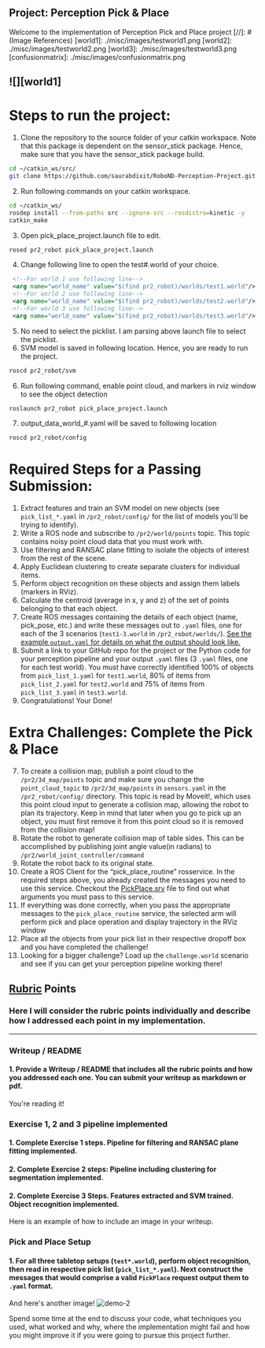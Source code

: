 ## Project: Perception Pick & Place
Welcome to the implementation of Perception Pick and Place project
[//]: # (Image References)
[world1]: ./misc/images/testworld1.png
[world2]: ./misc/images/testworld2.png
[world3]: ./misc/images/testworld3.png
[confusionmatrix]: ./misc/images/confusionmatrix.png

![][world1]
---

# Steps to run the project:
1. Clone the repository to the source folder of your catkin workspace. Note that this package is dependent on the sensor_stick package. Hence, make sure that you have the sensor_stick package build.
```bash
cd ~/catkin_ws/src/
git clone https://github.com/saurabdixit/RoboND-Perception-Project.git
```
2. Run following commands on your catkin workspace.
```bash
cd ~/catkin_ws/
rosdep install --from-paths src --ignore-src --rosdistro=kinetic -y
catkin_make
```
3. Open pick_place_project.launch file to edit.
```bash
rosed pr2_robot pick_place_project.launch
```
4. Change following line to open the test\#.world of your choice.
```xml
 <!--For world 1 use following line-->
 <arg name="world_name" value="$(find pr2_robot)/worlds/test1.world"/>
 <!--For world 2 use following line-->
 <arg name="world_name" value="$(find pr2_robot)/worlds/test2.world"/>
 <!--For world 3 use following line-->
 <arg name="world_name" value="$(find pr2_robot)/worlds/test3.world"/>
```
5. No need to select the picklist. I am parsing above launch file to select the picklist.
6. SVM model is saved in following location. Hence, you are ready to run the project.
```bash
roscd pr2_robot/svm
```
6. Run following command, enable point cloud, and markers in rviz window to see the object detection
```bash
roslaunch pr2_robot pick_place_project.launch
```
7. output_data_world\_\#.yaml will be saved to following location
```bash
roscd pr2_robot/config
```

# Required Steps for a Passing Submission:
1. Extract features and train an SVM model on new objects (see `pick_list_*.yaml` in `/pr2_robot/config/` for the list of models you'll be trying to identify). 
2. Write a ROS node and subscribe to `/pr2/world/points` topic. This topic contains noisy point cloud data that you must work with.
3. Use filtering and RANSAC plane fitting to isolate the objects of interest from the rest of the scene.
4. Apply Euclidean clustering to create separate clusters for individual items.
5. Perform object recognition on these objects and assign them labels (markers in RViz).
6. Calculate the centroid (average in x, y and z) of the set of points belonging to that each object.
7. Create ROS messages containing the details of each object (name, pick_pose, etc.) and write these messages out to `.yaml` files, one for each of the 3 scenarios (`test1-3.world` in `/pr2_robot/worlds/`).  [See the example `output.yaml` for details on what the output should look like.](https://github.com/udacity/RoboND-Perception-Project/blob/master/pr2_robot/config/output.yaml)  
8. Submit a link to your GitHub repo for the project or the Python code for your perception pipeline and your output `.yaml` files (3 `.yaml` files, one for each test world).  You must have correctly identified 100% of objects from `pick_list_1.yaml` for `test1.world`, 80% of items from `pick_list_2.yaml` for `test2.world` and 75% of items from `pick_list_3.yaml` in `test3.world`.
9. Congratulations!  Your Done!

# Extra Challenges: Complete the Pick & Place
7. To create a collision map, publish a point cloud to the `/pr2/3d_map/points` topic and make sure you change the `point_cloud_topic` to `/pr2/3d_map/points` in `sensors.yaml` in the `/pr2_robot/config/` directory. This topic is read by Moveit!, which uses this point cloud input to generate a collision map, allowing the robot to plan its trajectory.  Keep in mind that later when you go to pick up an object, you must first remove it from this point cloud so it is removed from the collision map!
8. Rotate the robot to generate collision map of table sides. This can be accomplished by publishing joint angle value(in radians) to `/pr2/world_joint_controller/command`
9. Rotate the robot back to its original state.
10. Create a ROS Client for the “pick_place_routine” rosservice.  In the required steps above, you already created the messages you need to use this service. Checkout the [PickPlace.srv](https://github.com/udacity/RoboND-Perception-Project/tree/master/pr2_robot/srv) file to find out what arguments you must pass to this service.
11. If everything was done correctly, when you pass the appropriate messages to the `pick_place_routine` service, the selected arm will perform pick and place operation and display trajectory in the RViz window
12. Place all the objects from your pick list in their respective dropoff box and you have completed the challenge!
13. Looking for a bigger challenge?  Load up the `challenge.world` scenario and see if you can get your perception pipeline working there!

## [Rubric](https://review.udacity.com/#!/rubrics/1067/view) Points
### Here I will consider the rubric points individually and describe how I addressed each point in my implementation.  

---
### Writeup / README

#### 1. Provide a Writeup / README that includes all the rubric points and how you addressed each one.  You can submit your writeup as markdown or pdf.  

You're reading it!

### Exercise 1, 2 and 3 pipeline implemented
#### 1. Complete Exercise 1 steps. Pipeline for filtering and RANSAC plane fitting implemented.

#### 2. Complete Exercise 2 steps: Pipeline including clustering for segmentation implemented.  

#### 2. Complete Exercise 3 Steps.  Features extracted and SVM trained.  Object recognition implemented.
Here is an example of how to include an image in your writeup.


### Pick and Place Setup

#### 1. For all three tabletop setups (`test*.world`), perform object recognition, then read in respective pick list (`pick_list_*.yaml`). Next construct the messages that would comprise a valid `PickPlace` request output them to `.yaml` format.

And here's another image! 
![demo-2](https://user-images.githubusercontent.com/20687560/28748286-9f65680e-7468-11e7-83dc-f1a32380b89c.png)

Spend some time at the end to discuss your code, what techniques you used, what worked and why, where the implementation might fail and how you might improve it if you were going to pursue this project further.  



